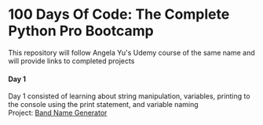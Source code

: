 # 100 Days Of Code: The Complete Python Pro Bootcamp
This repository will follow Angela Yu's Udemy course of the same name and will provide links to completed projects

#### Day 1 ####
Day 1 consisted of learning about string manipulation, variables, printing to the console using the print statement, and variable naming <br>
Project: <a href="">Band Name Generator</a>
